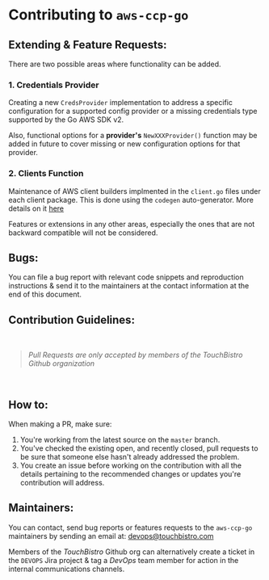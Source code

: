 # Contributing to `aws-ccp-go`

## **Extending & Feature Requests:**

There are two possible areas where functionality can be added.

### 1. **Credentials Provider**
Creating a new `CredsProvider` implementation to address a specific configuration for a
supported config provider or a missing credentials type supported by the Go AWS SDK v2.

Also, functional options for a **provider's** `NewXXXProvider()` function may be added 
in future to cover missing or new configuration options for that provider.


### 2. Clients Function
Maintenance of AWS client builders implmented in the `client.go` files under each client 
package. This is done using the `codegen` auto-generator. More details on it [here](./codegen/README.md)

Features or extensions in any other areas, especially the ones that are not backward compatible
will not be considered. 

## **Bugs:**

You can file a bug report with relevant code snippets and reproduction instructions & send
it to the maintainers at the contact information at the end of this document. 


## **Contribution Guidelines:**
<br>

> *Pull Requests are only accepted by members of the TouchBistro Github organization*

<br>

## **How to**:

When making a PR, make sure:
 
1. You're working from the latest source on the `master` branch.
2. You've checked the existing open, and recently closed, pull requests to be sure
   that someone else hasn't already addressed the problem.
3. You create an issue before working on the contribution with all the details
   pertaining to the recommended changes or updates you're contribution will 
   address.


## Maintainers:

You can contact, send bug reports or features requests to the `aws-ccp-go` maintainers 
by sending an email at: devops@touchbistro.com 

Members of the *TouchBistro* Github org can alternatively create a ticket in the `DEVOPS` Jira project 
& tag a *DevOps* team member for action in the internal communications channels.